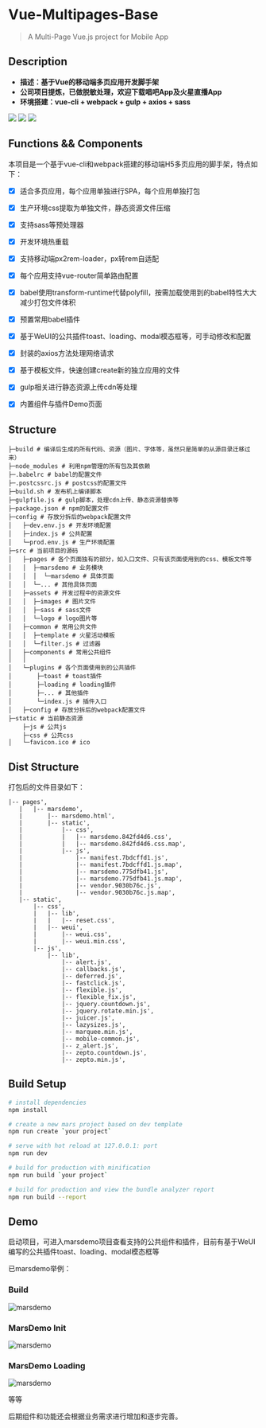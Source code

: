# Vue-Multipages-Base

> A Multi-Page Vue.js project for Mobile App

## Description

* __描述：基于Vue的移动端多页应用开发脚手架__
* __公司项目提炼，已做脱敏处理，欢迎下载唱吧App及火星直播App__
* __环境搭建：vue-cli + webpack + gulp + axios + sass__

![](./demo/assets/logo.png) ![](./demo/assets/vs.png) ![](./demo/assets/logo_mars.png)


## Functions && Components

本项目是一个基于vue-cli和webpack搭建的移动端H5多页应用的脚手架，特点如下：

* [x] 适合多页应用，每个应用单独进行SPA，每个应用单独打包
* [x] 生产环境css提取为单独文件，静态资源文件压缩
* [x] 支持sass等预处理器
* [x] 开发环境热重载
* [x] 支持移动端px2rem-loader，px转rem自适配
* [x] 每个应用支持vue-router简单路由配置
* [x] babel使用transform-runtime代替polyfill，按需加载使用到的babel特性大大减少打包文件体积
* [x] 预置常用babel插件
* [x] 基于WeUI的公共插件toast、loading、modal模态框等，可手动修改和配置
* [x] 封装的axios方法处理网络请求
* [x] 基于模板文件，快速创建create新的独立应用的文件
* [x] gulp相关进行静态资源上传cdn等处理
* [x] 内置组件与插件Demo页面


## Structure

```
├─build # 编译后生成的所有代码、资源（图片、字体等，虽然只是简单的从源目录迁移过来）
├─node_modules # 利用npm管理的所有包及其依赖
├─.babelrc # babel的配置文件
├─.postcssrc.js # postcss的配置文件
├─build.sh # 发布机上编译脚本
├─gulpfile.js # gulp脚本，处理cdn上传、静态资源替换等
├─package.json # npm的配置文件
├─config # 存放分拆后的webpack配置文件
│   ├─dev.env.js # 开发环境配置
│   ├─index.js # 公共配置
│   └─prod.env.js # 生产环境配置
├─src # 当前项目的源码
│   ├─pages # 各个页面独有的部分，如入口文件、只有该页面使用到的css、模板文件等
│   │  ├─marsdemo # 业务模块
│   │  │  └─marsdemo # 具体页面
│   │  └─... # 其他具体页面
│   ├─assets # 开发过程中的资源文件
│   │  ├─images # 图片文件
│   │  ├─sass # sass文件
│   │  └─logo # logo图片等
│   ├─common # 常用公共文件
│   │  ├─template # 火星活动模板
│   │  └─filter.js # 过滤器
│   ├─components # 常用公共组件
│   │  
│   └─plugins # 各个页面使用到的公共插件
│       ├─toast # toast插件
│       ├─loading # loading插件
│       ├─... # 其他插件
│       └─index.js # 插件入口
│   ├─config # 存放分拆后的webpack配置文件
├─static # 当前静态资源
    ├─js # 公共js
    ├─css # 公共css
│   └─favicon.ico # ico
```

## Dist Structure

打包后的文件目录如下：

```
|-- pages',
   |   |-- marsdemo',
   |       |-- marsdemo.html',
   |       |-- static',
   |           |-- css',
   |           |   |-- marsdemo.842fd4d6.css',
   |           |   |-- marsdemo.842fd4d6.css.map',
   |           |-- js',
   |               |-- manifest.7bdcffd1.js',
   |               |-- manifest.7bdcffd1.js.map',
   |               |-- marsdemo.775dfb41.js',
   |               |-- marsdemo.775dfb41.js.map',
   |               |-- vendor.9030b76c.js',
   |               |-- vendor.9030b76c.js.map',
   |-- static',
       |-- css',
       |   |-- lib',
       |   |   |-- reset.css',
       |   |-- weui',
       |       |-- weui.css',
       |       |-- weui.min.css',
       |-- js',
           |-- lib',
               |-- alert.js',
               |-- callbacks.js',
               |-- deferred.js',
               |-- fastclick.js',
               |-- flexible.js',
               |-- flexible_fix.js',
               |-- jquery.countdown.js',
               |-- jquery.rotate.min.js',
               |-- juicer.js',
               |-- lazysizes.js',
               |-- marquee.min.js',
               |-- mobile-common.js',
               |-- z_alert.js',
               |-- zepto.countdown.js',
               |-- zepto.min.js',
```

## Build Setup

``` bash
# install dependencies
npm install

# create a new mars project based on dev template
npm run create `your project`

# serve with hot reload at 127.0.0.1: port
npm run dev

# build for production with minification
npm run build `your project`

# build for production and view the bundle analyzer report
npm run build --report
```

## Demo 

启动项目，可进入marsdemo项目查看支持的公共组件和插件，目前有基于WeUI编写的公共插件toast、loading、modal模态框等

已marsdemo举例：

### Build

![marsdemo](./demo/assets/build.jpg)

### MarsDemo Init

![marsdemo](./demo/assets/demo-1.jpg)

### MarsDemo Loading

![marsdemo](./demo/assets/loading.gif)

等等

后期组件和功能还会根据业务需求进行增加和逐步完善。